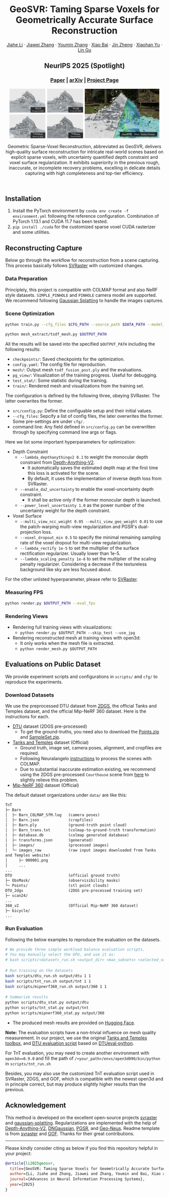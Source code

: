 <p align="center">

<h1 align="center">GeoSVR: Taming Sparse Voxels for Geometrically Accurate Surface Reconstruction</h1>
  <p align="center">
    <a href="https://fictionarry.github.io/" target="_blank">Jiahe Li</a>
    ·
    <a href="https://jiaw-z.github.io/" target="_blank">Jiawei Zhang</a>
    ·
    <a href="https://youmi-zym.github.io/" target="_blank">Youmin Zhang</a>
    ·
    <a href="https://scholar.google.com/citations?user=k6l1vZIAAAAJ&hl=en" target="_blank">Xiao Bai</a>
    ·
    <a href="https://openreview.net/profile?id=~Jin_Zheng1" target="_blank">Jin Zheng</a>
    ·
    <a href="https://xiaohanyu-gu.github.io/" target="_blank">Xiaohan Yu</a>
    ·
    <a href="https://sites.google.com/view/linguedu/home" target="_blank">Lin Gu</a>
  </p>

<h2 align="center">NeurIPS 2025 (Spotlight)</h2>

<h3 align="center"><a href="https://arxiv.org/pdf/2509.18090" target="_blank">Paper</a> | <a href="https://arxiv.org/abs/2509.18090" target="_blank">arXiv</a> | <a href="https://fictionarry.github.io/GeoSVR-project/" target="_blank">Project Page</a>  </h3>
  <div align="center"></div>
</p>

<p align="center">
  <a href="">
    <img src="./asset/teaser.jpg" alt="teaser" width="95%">
  </a>
</p>

<p align="center">
Geometric Sparse-Voxel Reconstruction, abbreviated as GeoSVR, delivers high-quality surface reconstruction for intricate real-world scenes based on explicit sparse voxels, with uncertainty quantified depth constraint and voxel surface regularization. It exhibits superiority in the previous rough, inaccurate, or incomplete recovery problems, excelling in delicate details capturing with high completeness and top-tier efficiency.</p>
<br>

<!-- # GeoSVR: Taming Sparse Voxels for Geometrically Accurate Surface Reconstruction


![teaser](./asset/teaser.jpg)

### [Project](https://svraster.github.io) | [Paper](https://svraster.github.io) | [Arxiv](https://arxiv.org/abs/2412.04459) | [Demo Video](./notebooks/)

This is the official repository for our NeurIPS 2025 Spotlight paper **GeoSVR: Taming Sparse Voxels for Geometrically Accurate Surface Reconstruction** -->

## Installation

1. Install the PyTorch environment by `conda env create -f environment.yml` following the reference configuration. Combination of PyTorch 1.13.1 and CUDA 11.7 has been tested. 
2. `pip install ./cuda` for the customized sparse voxel CUDA rasterizer and some utilities.

## Reconstructing Capture

Below go through the workflow for reconstruction from a scene capturing. This process basically follows [SVRaster](https://github.com/NVlabs/svraster) with customized changes.

### Data Preparation

Principlely, this project is compatible with COLMAP format and also NeRF style datasets.  `SIMPLE_PINHOLE` and `PINHOLE` camera model are supported. We recommend following [Gaussian Splatting](https://github.com/graphdeco-inria/gaussian-splatting?tab=readme-ov-file#processing-your-own-scenes) to handle the images captures.

### Scene Optimization

```bash
python train.py --cfg_files $CFG_PATH --source_path $DATA_PATH --model_path $OUTPUT_PATH
```

```bash
python mesh_extract/tsdf_mesh.py $OUTPUT_PATH
```

All the results will be saved into the specified `$OUTPUT_PATH` including the following results:

- `checkpoints/`: Saved checkpoints for the optimization.
- `config.yaml`: The config file for reproduction.
- `mesh/`: Output mesh `tsdf_fusion_post.ply` and the evaluations.
- `pg_view/`: Visualization of the training progress. Useful for debugging.
- `test_stat/`: Some statistic during the training.
- `train/`: Rendered mesh and visualizations from the training set.

The configuration is defined by the following three, obeying SVRaster. The latter overwrites the former.

- `src/config.py`: Define the configuable setup and their initial values.
- `--cfg_files`: Sepcify a list of config files, the later overwrites the former. Some pre-settings are under `cfg/`.
- command line: Any field defined in `src/config.py` can be overwritten through by specifying command line args or flags.

Here we list some important hyperparameters for optimization:

- Depth Constraint
  - `--lambda_depthanythingv2 0.1` to weight the monocular depth constraint from [Depth-Anything-V2](https://github.com/DepthAnything/Depth-Anything-V2).
    - It automatically saves the estimated depth map at the first time this loss is activated for the scene.
    - By default, it uses the implementation of inverse depth loss from SVRaster.
  - `--enable_da2_uncertainty` to enable the voxel-uncertainty depth constraint. 
    - It shall be active only if the former monocular depth is launched. 
  - `--power_level_uncertainty 1.0` as the power number of the uncertainty weight for the depth constraint. 
- Voxel Surface
  - `--multi_view_ncc_weight 0.05 --multi_view_geo_weight 0.01` to use the patch-warping multi-view regularization and PGSR's dual-projection loss.
  - `--voxel_dropout_min 0.5` to specify the minimal remaining sampling rate of the voxel dropout for multi-view regularization.
  - `--lambda_rectify 1e-5` to set the multiplier of the surface rectification regularizer.  Usually lower than 1e-5.
  - `--lambda_scaling_penalty 1e-6` to set the multiplier of the scaling penalty regularizer. Considering a decrease if the textureless background like sky are less focused about. 

For the other unlisted hyperparameter, please refer to [SVRaster](https://github.com/NVlabs/svraster).

### Measuring FPS

```bash
python render.py $OUTPUT_PATH --eval_fps
```

### Rendering Views

- Rendering full training views with visualizations:
  - `python render.py $OUTPUT_PATH --skip_test --use_jpg`
- Rendering reconstructed mesh at training views with open3d:
  - It only works when the mesh file is extracted. 
  - `python render_mesh.py $OUTPUT_PATH`

## Evaluations on Public Dataset

We provide experiment scripts and configurations in `scripts/` and `cfg/` to reproduce the experiments. 

### Download Datasets

We use the preprocessed DTU dataset from [2DGS](https://github.com/hbb1/2d-gaussian-splatting?tab=readme-ov-file#quick-examples), the official Tanks and Temples dataset, and the official Mip-NeRF 360 dataset. Here is the instructions for each.

- [DTU](https://drive.google.com/file/d/1ODiOu72tAGPTnhVn0cFZ9MvymDgcoHxQ/view?usp=drive_link) dataset (2DGS pre-processed)
  - To get the ground-truths, you need also to download the [Points.zip](http://roboimagedata2.compute.dtu.dk/data/MVS/Points.zip) and [SampleSet.zip](http://roboimagedata2.compute.dtu.dk/data/MVS/SampleSet.zip).
- [Tanks and Temples](https://www.tanksandtemples.org/download/) dataset (Official)
  - Ground truth, image set, camera poses, alignment, and cropfiles are required.
  - Following Neuralangelo [instructions](https://github.com/NVlabs/neuralangelo/blob/main/DATA_PROCESSING.md#tanks-and-temples-dataset) to process the scenes with COLMAP.
  - Due to substantial inaccurate estimation existing, we recommend using the 2DGS pre-processed `Courthouse` scene from [here](https://huggingface.co/datasets/ZehaoYu/gaussian-opacity-fields/tree/main) to slightly relieve this problem.
- [Mip-NeRF 360](https://jonbarron.info/mipnerf360/) dataset (Official)

The default dataset organizations under `data/` are like this:

```
TnT
├─ Barn
│  ├─ Barn_COLMAP_SfM.log   (camera poses)
│  ├─ Barn.json             (cropfiles)
│  ├─ Barn.ply              (ground-truth point cloud)
│  ├─ Barn_trans.txt        (colmap-to-ground-truth transformation)
│  ├─ database.db           (colmap generated database)
│  ├─ transforms.json       (generated)
│  ├─ images/               (processed images)
│  └─ images_raw            (raw input images downloaded from Tanks and Temples website)
│     ├─ 000001.png
│     ...
...
DTU                         (official ground truth)
├─ ObsMask/                 (observisibility masks)
└─ Points/                  (stl point clouds)
DTU_2dgs                    (2DGS pre-processed training set)
├─ scan24/
...
360_v2                      (Official Mip-NeRF 360 dataset)
├─ bicycle/
...
```

### Run Evaluation

Following the below examples to reproduce the evaluation on the datasets.

```bash
# We provide three simple workload balance evaluation scripts.
# You may manually select the GPU, and use it as:
# bash scripts/<dataset>_run.sh <output_dir> <max_subsets> <selected_subset> <other_args...>

# Run training on the datasets
bash scripts/dtu_run.sh output/dtu 1 1
bash scripts/tnt_run.sh output/tnt 1 1
bash scripts/mipnerf360_run.sh output/360 1 1

# Summarize results
python scripts/dtu_stat.py output/dtu
python scripts/tnt_stat.py output/tnt
python scripts/mipnerf360_stat.py output/360
```
- The produced mesh results are provided on [Hugging Face](https://huggingface.co/Fictionary/GeoSVR).

**Note:** The evaluation scripts have a non-trivial influence on mesh quality measurement. In our project, we use the original [Tanks and Temples toolbox](https://github.com/isl-org/TanksAndTemples/tree/master/python_toolbox/evaluation), and [DTU evaluation script](https://github.com/hbb1/2d-gaussian-splatting/tree/main/scripts/eval_dtu) based on [DTUeval-python](https://github.com/jzhangbs/DTUeval-python). 

For TnT evaluation, you may need to create another environment with `open3d==0.9.0` and fill the path of `/<your_path>/envs/open3d090/bin/python` in `scripts/tnt_run.sh` 

Besides, you may also use the customized TnT evaluation script used in SVRaster, 2DGS, and GOF, which is compatible with the newest open3d and in principle correct, but may produce slightly higher results than the previous.

## Acknowledgement

This method is developed on the excellent open-source projects [svraster](https://github.com/NVlabs/svraster) and [gaussian-splatting](https://github.com/graphdeco-inria/gaussian-splatting). Regularizations are implemented with the help of [Depth-Anything-V2](https://github.com/DepthAnything/Depth-Anything-V2), [DNGaussian](https://github.com/Fictionarry/DNGaussian), [PGSR](https://github.com/zju3dv/PGSR), and [Geo-Neus](https://github.com/GhiXu/Geo-Neus). Readme template is from [svraster](https://github.com/NVlabs/svraster) and [GOF](https://github.com/autonomousvision/gaussian-opacity-fields). Thanks for their great contributions.

------

Please kindly consider citing as below if you find this repository helpful in your project:

```bibTeX
@article{li2025geosvr,
  title={GeoSVR: Taming Sparse Voxels for Geometrically Accurate Surface Reconstruction},
  author={Li, Jiahe and Zhang, Jiawei and Zhang, Youmin and Bai, Xiao and Zheng, Jin and Yu, Xiaohan and Gu, Lin},
  journal={Advances in Neural Information Processing Systems},
  year={2025}
}
```
